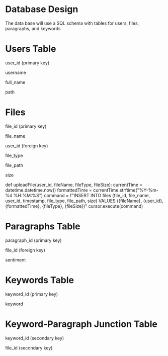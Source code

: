 # Database Design

The data base will use a SQL schema with tables for users, files, paragraphs, and keywords

# Users Table

user_id (primary key)

username

full_name

path

# Files

file_id (primary key)

file_name

user_id (foreign key)

file_type

file_path

size

def uploadFile(user_id, fileName, fileType, fileSize):
    currentTime = datetime.datetime.now()
    formattedTime = currentTime.strftime("%Y-%m-%d %H:%M:%S")
    command = f"INSERT INTO files (file_id, file_name, user_id, timestamp, file_type, file_path, size) VALUES ({fileName}, {user_id}, {formattedTime}, {fileType}, {fileSize})"
    cursor.execute(command)

# Paragraphs Table

paragraph_id (primary key)

file_id (foreign key)

sentiment

# Keywords Table

keyword_id (primary key)

keyword

# Keyword-Paragraph Junction Table

keyword_id (secondary key)

file_id (secondary key)


